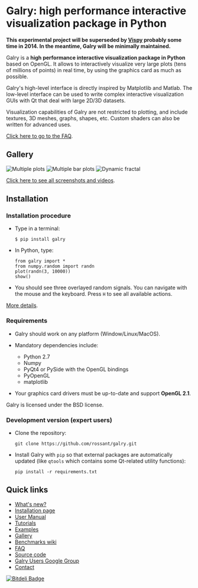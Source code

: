 Galry: high performance interactive visualization package in Python
===================================================================


**This experimental project will be superseded by [Vispy](https://github.com/vispy/vispy) probably some time in 2014. In the meantime, Galry will be minimally maintained.**


Galry is a **high performance interactive visualization package in 
Python** based on OpenGL.
It allows to interactively visualize very large plots (tens of millions of
points) in real time, by using the graphics card as much as possible.

Galry's high-level interface is directly inspired by Matplotlib and Matlab.
The low-level interface can be used to write complex interactive visualization
GUIs with Qt that deal with large 2D/3D datasets.

Visualization capabilities of Galry are not restricted to plotting, and 
include textures, 3D meshes, graphs, shapes, etc. Custom shaders can also be
written for advanced uses.

[Click here to go to the FAQ](https://github.com/rossant/galry/blob/master/docs/faq.md).



Gallery
-------

![Multiple plots](https://raw.github.com/rossant/galry/master/images/thumbnails/img0.jpg)
![Multiple bar plots](https://raw.github.com/rossant/galry/master/images/thumbnails/img1.jpg)
![Dynamic fractal](https://raw.github.com/rossant/galry/master/images/thumbnails/img5.jpg)

[Click here to see all screenshots and videos](https://github.com/rossant/galry/blob/master/docs/gallery.md).


Installation
------------

### Installation procedure

  * Type in a terminal:
        
        $ pip install galry

  * In Python, type:
      
        from galry import *
        from numpy.random import randn
        plot(randn(3, 10000))
        show()
        
  * You should see three overlayed random signals. You can navigate with the
    mouse and the keyboard. Press `H` to see all available actions.

[More details](https://github.com/rossant/galry/wiki/Installation).

### Requirements

  * Galry should work on any platform (Window/Linux/MacOS).
  * Mandatory dependencies include:
  
      * Python 2.7
      * Numpy
      * PyQt4 or PySide with the OpenGL bindings
      * PyOpenGL
      * matplotlib

  * Your graphics card drivers must be up-to-date and support **OpenGL 2.1**.

Galry is licensed under the BSD license.

### Development version (expert users)

  * Clone the repository:
  
        git clone https://github.com/rossant/galry.git
  
  * Install Galry with `pip` so that external packages are automatically
    updated (like `qtools` which contains some Qt-related utility functions):
  
        pip install -r requirements.txt


Quick links
-----------

  * [What's new?](https://github.com/rossant/galry/blob/master/CHANGES.md)
  * [Installation page](https://github.com/rossant/galry/wiki/Installation)
  * [User Manual](https://github.com/rossant/galry/blob/master/docs/manual.md)
  * [Tutorials](https://github.com/rossant/galry/tree/master/tutorials)
  * [Examples](https://github.com/rossant/galry/tree/master/examples)
  * [Gallery](https://github.com/rossant/galry/blob/master/docs/gallery.md)
  * [Benchmarks wiki](https://github.com/rossant/galry/wiki/Benchmarks)
  * [FAQ](https://github.com/rossant/galry/blob/master/docs/faq.md)
  * [Source code](https://github.com/rossant/galry)
  * [Galry Users Google Group](https://groups.google.com/forum/?fromgroups#!forum/galry-users)
  * [Contact](http://cyrille.rossant.net)
  
  


[![Bitdeli Badge](https://d2weczhvl823v0.cloudfront.net/rossant/galry/trend.png)](https://bitdeli.com/free "Bitdeli Badge")

